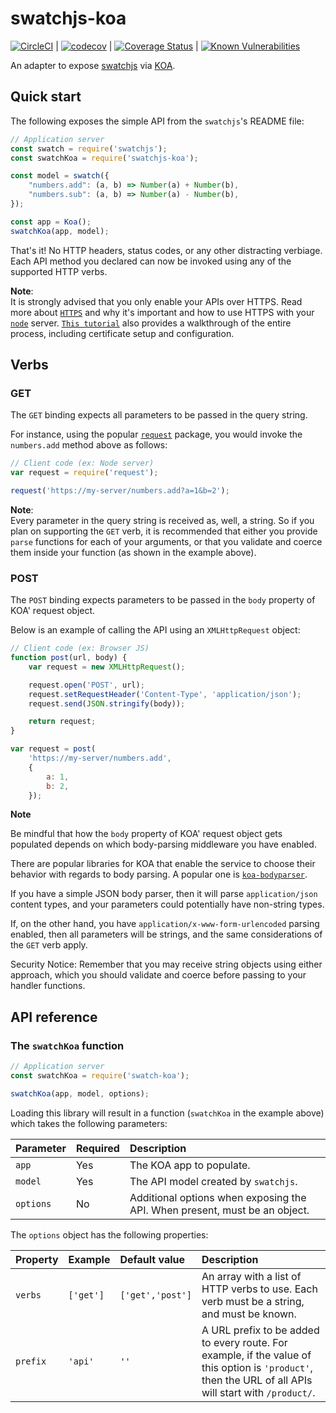 # swatchjs-koa

[![CircleCI](https://circleci.com/gh/builtforme/swatchjs-koa.svg?style=svg)](https://circleci.com/gh/builtforme/swatchjs-koa) | [![codecov](https://codecov.io/gh/builtforme/swatchjs-koa/branch/master/graph/badge.svg)](https://codecov.io/gh/builtforme/swatchjs-koa) | [![Coverage Status](https://coveralls.io/repos/github/builtforme/swatchjs-koa/badge.svg?branch=master)](https://coveralls.io/github/builtforme/swatchjs-koa?branch=master) | [![Known Vulnerabilities](https://snyk.io/test/github/builtforme/swatchjs-koa/badge.svg)](https://snyk.io/test/github/builtforme/swatchjs-koa)

An adapter to expose [swatchjs]() via [KOA](https://www.npmjs.com/package/koa).

## Quick start

The following exposes the simple API from the `swatchjs`'s README file:

```javascript
// Application server
const swatch = require('swatchjs');
const swatchKoa = require('swatchjs-koa');

const model = swatch({
    "numbers.add": (a, b) => Number(a) + Number(b),
    "numbers.sub": (a, b) => Number(a) - Number(b),
});

const app = Koa();
swatchKoa(app, model);
```

That's it! No HTTP headers, status codes, or any other distracting verbiage.
Each API method you declared can now be invoked using any of the supported HTTP
verbs.

**Note**:<br/>
It is strongly advised that you only enable your APIs over HTTPS. Read more
about [`HTTPS`](https://en.wikipedia.org/wiki/HTTPS#Overview) and why it's important
and how to use HTTPS with your [`node`](https://nodejs.org/api/https.html) server.
[`This tutorial`](https://engineering.circle.com/https-authorized-certs-with-node-js-315e548354a2)
also provides a walkthrough of the entire process, including certificate setup and configuration.

## Verbs

### GET

The `GET` binding expects all parameters to be passed in the query string.

For instance, using the popular [`request`](https://www.npmjs.com/package/request)
package, you would invoke the `numbers.add` method above as follows:

```javascript
// Client code (ex: Node server)
var request = require('request');

request('https://my-server/numbers.add?a=1&b=2');
```

**Note**:<br/>
Every parameter in the query string is received as, well, a string. So if you
plan on supporting the `GET` verb, it is recommended that either you provide
`parse` functions for each of your arguments, or that you validate and coerce
them inside your function (as shown in the example above).

### POST

The `POST` binding expects parameters to be passed in the `body` property of
KOA' request object.

Below is an example of calling the API using an `XMLHttpRequest` object:

```javascript
// Client code (ex: Browser JS)
function post(url, body) {
    var request = new XMLHttpRequest();

    request.open('POST', url);
    request.setRequestHeader('Content-Type', 'application/json');
    request.send(JSON.stringify(body));

    return request;
}

var request = post(
    'https://my-server/numbers.add',
    {
        a: 1,
        b: 2,
    });
```

**Note**<br/>

Be mindful that how the `body` property of KOA' request object gets
populated depends on which body-parsing middleware you have enabled.

There are popular libraries for KOA that enable the service to choose their
behavior with regards to body parsing. A popular one is
[`koa-bodyparser`](https://www.npmjs.com/package/koa-bodyparser).

If you have a simple JSON body parser, then it will parse `application/json`
content types, and your parameters could potentially have non-string types.

If, on the other hand, you have `application/x-www-form-urlencoded` parsing
enabled, then all parameters will be strings, and the same considerations of the
`GET` verb apply.

Security Notice: Remember that you may receive string objects using either approach,
which you should validate and coerce before passing to your handler functions.

## API reference

### The `swatchKoa` function

```javascript
// Application server
const swatchKoa = require('swatch-koa');

swatchKoa(app, model, options);
```

Loading this library will result in a function  (`swatchKoa` in the
example above) which takes the following parameters:

| Parameter | Required  | Description   |
|:---       |:---       |:---           |
|`app`      | Yes       | The KOA app to populate.              |
|`model`    | Yes       | The API model created by `swatchjs`.      |
|`options`  | No        | Additional options when exposing the API. When present, must be an object. |

The `options` object has the following properties:

| Property  | Example   | Default value     | Description   |
|:---       |:---       |:---               |:---           |
|`verbs`    |`['get']`  |`['get','post']`   | An array with a list of HTTP verbs to use. Each verb must be a string, and must be known. |
|`prefix`   |`'api'`    |`''`               | A URL prefix to be added to every route. For example, if the value of this option is `'product'`, then the URL of all APIs will start with `/product/`.   |

